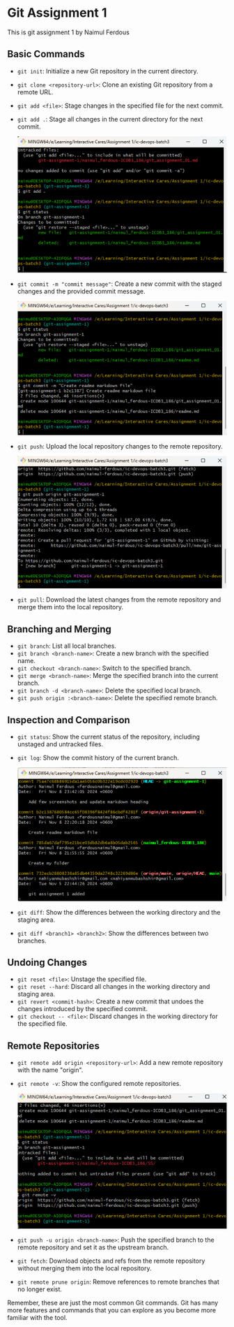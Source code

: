 # Git Assignment 1

This is git assignment 1 by Naimul Ferdous

## Basic Commands

- `git init`: Initialize a new Git repository in the current directory.
- `git clone <repository-url>`: Clone an existing Git repository from a remote URL.
- `git add <file>`: Stage changes in the specified file for the next commit.
- `git add .`: Stage all changes in the current directory for the next commit.

    ![Add](SS/Add.png)

- `git commit -m "commit message"`: Create a new commit with the staged changes and the provided commit message.

    ![Commit](SS/Commit.png)

- `git push`: Upload the local repository changes to the remote repository.

    ![Push](SS/Push.png)

- `git pull`: Download the latest changes from the remote repository and merge them into the local repository.

## Branching and Merging

- `git branch`: List all local branches.
- `git branch <branch-name>`: Create a new branch with the specified name.
- `git checkout <branch-name>`: Switch to the specified branch.
- `git merge <branch-name>`: Merge the specified branch into the current branch.
- `git branch -d <branch-name>`: Delete the specified local branch.
- `git push origin :<branch-name>`: Delete the specified remote branch.

## Inspection and Comparison

- `git status`: Show the current status of the repository, including unstaged and untracked files.
- `git log`: Show the commit history of the current branch.

    ![Log](SS/Log.png)

- `git diff`: Show the differences between the working directory and the staging area.
- `git diff <branch1> <branch2>`: Show the differences between two branches.

## Undoing Changes

- `git reset <file>`: Unstage the specified file.
- `git reset --hard`: Discard all changes in the working directory and staging area.
- `git revert <commit-hash>`: Create a new commit that undoes the changes introduced by the specified commit.
- `git checkout -- <file>`: Discard changes in the working directory for the specified file.

## Remote Repositories

- `git remote add origin <repository-url>`: Add a new remote repository with the name "origin".
- `git remote -v`: Show the configured remote repositories.

    ![Remote](SS/Remote.png)

- `git push -u origin <branch-name>`: Push the specified branch to the remote repository and set it as the upstream branch.
- `git fetch`: Download objects and refs from the remote repository without merging them into the local repository.
- `git remote prune origin`: Remove references to remote branches that no longer exist.

Remember, these are just the most common Git commands. Git has many more features and commands that you can explore as you become more familiar with the tool.